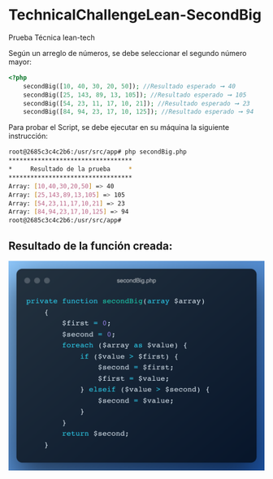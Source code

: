 # TechnicalChallengeLean-SecondBig
Prueba Técnica lean-tech

Según un arreglo de números, se debe seleccionar el segundo número mayor:

```php
<?php
    secondBig([10, 40, 30, 20, 50]); //Resultado esperado ➞ 40
    secondBig([25, 143, 89, 13, 105]); //Resultado esperado ➞ 105
    secondBig([54, 23, 11, 17, 10, 21]); //Resultado esperado ➞ 23
    secondBig([84, 94, 23, 17, 10, 125]); //Resultado esperado ➞ 94
```

Para probar el Script, se debe ejecutar en su máquina la siguiente instrucción:
```bash
root@2685c3c4c2b6:/usr/src/app# php secondBig.php
**********************************
*     Resultado de la prueba     *
**********************************
Array: [10,40,30,20,50] => 40
Array: [25,143,89,13,105] => 105
Array: [54,23,11,17,10,21] => 23
Array: [84,94,23,17,10,125] => 94
root@2685c3c4c2b6:/usr/src/app#
```

## **Resultado de la función creada:**
![Funcion secondBig](./secondBig.png "secondBig")